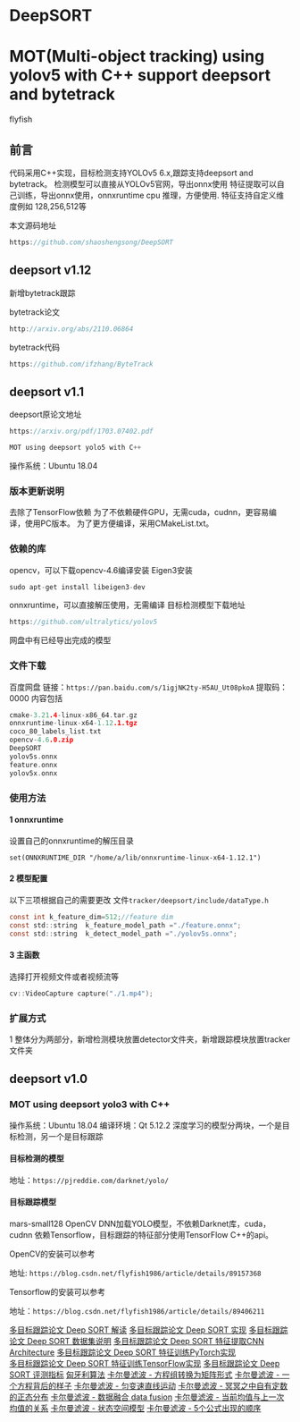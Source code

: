 # DeepSORT

# MOT(Multi-object tracking) using yolov5 with C++ support deepsort and bytetrack


flyfish

## 前言
代码采用C++实现，目标检测支持YOLOv5 6.x,跟踪支持deepsort and bytetrack。
检测模型可以直接从YOLOv5官网，导出onnx使用
特征提取可以自己训练，导出onnx使用，onnxruntime cpu 推理，方便使用.
特征支持自定义维度例如 128,256,512等

本文源码地址

```c
https://github.com/shaoshengsong/DeepSORT
```

## deepsort v1.12
新增bytetrack跟踪

bytetrack论文
```c
http://arxiv.org/abs/2110.06864
```

bytetrack代码
```c
https://github.com/ifzhang/ByteTrack
```

## deepsort v1.1
deepsort原论文地址 

```c
https://arxiv.org/pdf/1703.07402.pdf
```


```c
MOT using deepsort yolo5 with C++
```

操作系统：Ubuntu 18.04
### 版本更新说明

去除了TensorFlow依赖
为了不依赖硬件GPU，无需cuda，cudnn，更容易编译，使用PC版本。
为了更方便编译，采用CMakeList.txt。


### 依赖的库
opencv，可以下载opencv-4.6编译安装
Eigen3安装

```c
sudo apt-get install libeigen3-dev
```

onnxruntime，可以直接解压使用，无需编译
目标检测模型下载地址

```c
https://github.com/ultralytics/yolov5
```

网盘中有已经导出完成的模型

### 文件下载
百度网盘 
链接：`https://pan.baidu.com/s/1igjNK2ty-H5AU_Ut08pkoA` 
提取码：0000
内容包括

```c
cmake-3.21.4-linux-x86_64.tar.gz  
onnxruntime-linux-x64-1.12.1.tgz
coco_80_labels_list.txt           
opencv-4.6.0.zip
DeepSORT                          
yolov5s.onnx
feature.onnx                      
yolov5x.onnx
```


### 使用方法
#### 1 onnxruntime
设置自己的onnxruntime的解压目录

```
set(ONNXRUNTIME_DIR "/home/a/lib/onnxruntime-linux-x64-1.12.1")
```


#### 2 模型配置
以下三项根据自己的需要更改
文件`tracker/deepsort/include/dataType.h`
```c
const int k_feature_dim=512;//feature dim
const std::string  k_feature_model_path ="./feature.onnx";
const std::string  k_detect_model_path ="./yolov5s.onnx";
```

#### 3 主函数
选择打开视频文件或者视频流等

```c
cv::VideoCapture capture("./1.mp4");
```

### 扩展方式
1 整体分为两部分，新增检测模块放置detector文件夹，新增跟踪模块放置tracker文件夹

## deepsort v1.0
### MOT using deepsort yolo3 with C++
操作系统：Ubuntu 18.04
编译环境：Qt 5.12.2
深度学习的模型分两块，一个是目标检测，另一个是目标跟踪
#### 目标检测的模型
地址：`https://pjreddie.com/darknet/yolo/`


#### 目标跟踪模型
mars-small128 
OpenCV DNN加载YOLO模型，不依赖Darknet库，cuda，cudnn
依赖Tensorflow，目标跟踪的特征部分使用TensorFlow C++的api。

OpenCV的安装可以参考


地址:  `https://blog.csdn.net/flyfish1986/article/details/89157368`


Tensorflow的安装可以参考

地址：`https://blog.csdn.net/flyfish1986/article/details/89406211`




[多目标跟踪论文 Deep SORT 解读](https://flyfish.blog.csdn.net/article/details/89852370)
[多目标跟踪论文 Deep SORT 实现](https://flyfish.blog.csdn.net/article/details/90034289)
[多目标跟踪论文 Deep SORT 数据集说明](https://flyfish.blog.csdn.net/article/details/90070639)
[多目标跟踪论文 Deep SORT 特征提取CNN Architecture](https://flyfish.blog.csdn.net/article/details/90642532)
[多目标跟踪论文 Deep SORT 特征训练PyTorch实现](https://flyfish.blog.csdn.net/article/details/90702620)             
[多目标跟踪论文 Deep SORT 特征训练TensorFlow实现](https://flyfish.blog.csdn.net/article/details/90379444)
[多目标跟踪论文 Deep SORT 评测指标](https://flyfish.blog.csdn.net/article/details/90200171)
[匈牙利算法](https://flyfish.blog.csdn.net/article/details/104298521)
[卡尔曼滤波 - 方程组转换为矩阵形式](https://flyfish.blog.csdn.net/article/details/118635703)
[卡尔曼滤波 - 一个方程背后的样子](https://flyfish.blog.csdn.net/article/details/118636055)
[卡尔曼滤波 - 匀变速直线运动](https://flyfish.blog.csdn.net/article/details/118613382)
[卡尔曼滤波 - 冥冥之中自有定数的正态分布](https://flyfish.blog.csdn.net/article/details/116067569)
[卡尔曼滤波 - 数据融合 data fusion](https://flyfish.blog.csdn.net/article/details/118613307)
[卡尔曼滤波 - 当前均值与上一次均值的关系](https://flyfish.blog.csdn.net/article/details/117931292)
[卡尔曼滤波 - 状态空间模型](https://flyfish.blog.csdn.net/article/details/118636364)
[卡尔曼滤波 - 5个公式出现的顺序](https://flyfish.blog.csdn.net/article/details/118709808)


